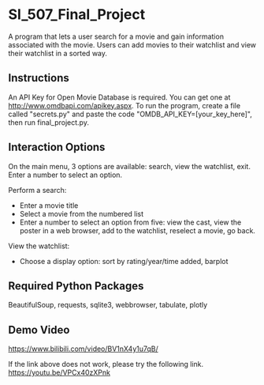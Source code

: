 # SI_507_Final_Project
A program that lets a user search for a movie and gain information associated with the movie. Users can add movies to their watchlist and view their watchlist in a sorted way.
## Instructions
An API Key for Open Movie Database is required. You can get one at http://www.omdbapi.com/apikey.aspx.
To run the program, create a file called "secrets.py" and paste the code "OMDB_API_KEY=[your_key_here]", then run final_project.py.
## Interaction Options
On the main menu, 3 options are available: search, view the watchlist, exit. Enter a number to select an option.  

Perform a search:   
  - Enter a movie title
  - Select a movie from the numbered list
  - Enter a number to select an option from five: view the cast, view the poster in a web browser, add to the watchlist, reselect a movie, go back. 

View the watchlist:    
  - Choose a display option: sort by rating/year/time added, barplot

## Required Python Packages
BeautifulSoup, requests, sqlite3, webbrowser, tabulate, plotly

## Demo Video
https://www.bilibili.com/video/BV1nX4y1u7qB/

If the link above does not work, please try the following link. https://youtu.be/VPCx40zXPnk